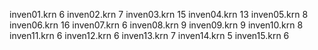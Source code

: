 inven01.krn
6
inven02.krn
7
inven03.krn
15
inven04.krn
13
inven05.krn
8
inven06.krn
16
inven07.krn
6
inven08.krn
9
inven09.krn
9
inven10.krn
8
inven11.krn
6
inven12.krn
6
inven13.krn
7
inven14.krn
5
inven15.krn
6
